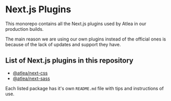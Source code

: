 # Next.js Plugins

This monorepo contains all the Next.js plugins used by Atlea in our production builds.

The main reason we are using our own plugins instead of the official ones is because of the lack of updates and support they have.

## List of Next.js plugins in this repository

- [@atlea/next-css](./packages/next-css)
- [@atlea/next-sass](./packages/next-sass)

Each listed package has it's own `README.md` file with tips and instructions of use.